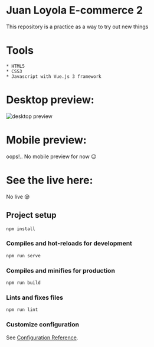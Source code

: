 # Juan Loyola E-commerce 2
This repository is a practice as a way to try out new things

# Tools 
```
* HTML5
* CSS3
* Javascript with Vue.js 3 framework
```

# Desktop preview:

<img src="https://i.imgur.com/UZV4ZWT.png" alt="desktop preview">

# Mobile preview:
oops!.. No mobile preview for now 😉

# See the live here:
No live 😪


## Project setup
```
npm install
```

### Compiles and hot-reloads for development
```
npm run serve
```

### Compiles and minifies for production
```
npm run build
```

### Lints and fixes files
```
npm run lint
```

### Customize configuration
See [Configuration Reference](https://cli.vuejs.org/config/).
